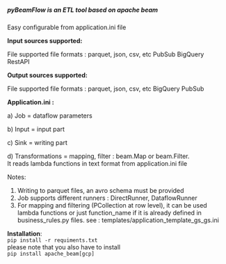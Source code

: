 ##### **pyBeamFlow** is an ETL tool based on apache beam

Easy configurable from application.ini file

**Input sources supported:**

File supported file formats : parquet, json, csv, etc
PubSub
BigQuery
RestAPI

**Output sources supported:**

File supported file formats : parquet, json, csv, etc
BigQuery
PubSub


**Application.ini :**

a) Job = dataflow parameters

b) Input = input part

c) Sink = writing part

d) Transformations = mapping, filter : beam.Map or beam.Filter.  
It reads lambda functions in text format from application.ini file

Notes:
1. Writing to parquet files, an avro schema must be provided
2. Job supports different runners : DirectRunner, DataflowRunner
3. For mapping and filtering (PCollection at row level), it can be used lambda functions or just function_name if it is already defined in business_rules.py files. 
see : templates/application_template_gs_gs.ini

**Installation**:  
`pip install -r requiments.txt `  
please note that you also have to install  
`pip install apache_beam[gcp] `
